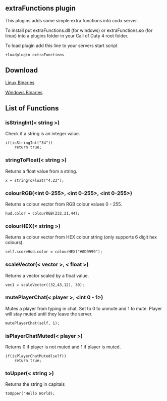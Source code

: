 ## extraFunctions plugin
This plugins adds some simple extra functions into codx server.

To install put extraFunctions.dll (for windows) or extraFunctions.so (for linux) into a plugins folder in your Call of Duty 4 root folder.

To load plugin add this line to your servers start script

    +loadplugin extraFunctions

## Download
[Linux Binaries](https://www.dropbox.com/s/0627mvtfwfm6pvk/extraFunctions.so?dl=0)

[Windows Binaries](https://www.dropbox.com/s/otnsithi5fjynnm/extraFunctions.dll?dl=0)


## List of Functions


### isStringInt(< string >)
Check if a string is an integer value.


    if(isStringInt("34"))
        return true;

### stringToFloat(< string >)
Returns a float value from a string.

    x = stringToFloat("4.23");

### colourRGB(<int 0-255>, <int 0-255>, <int 0-255>)

Returns a colour vector from RGB colour values 0 - 255.

    hud.color = colourRGB(232,21,44);

### colourHEX(< string >)
Returns a colour vector from HEX colour string
(only supports 6 digit hex colours).

    self.scoreHud.color = colourHEX("#0D9999");

### scaleVector(< vector >, < float >)
Returns a vector scaled by a float value.

    vec1 = scaleVector((32,43,12), 30);

### mutePlayerChat(< player >, <int 0 - 1>)
Mutes a player from typing in chat. Set to 0 to unmute and 1 to mute. Player will stay muted until they leave the server.

    mutePlayerChat(self, 1);

### isPlayerChatMuted(< player >)
Returns 0 if player is not muted and 1 if player is muted.

    if(isPlayerChatMuted(self))
        return true;

### toUpper(< string >)
Returns the string in capitals

    toUpper("Hello World);
